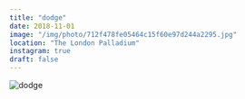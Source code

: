 ```yaml
---
title: "dodge"
date: 2018-11-01
image: "/img/photo/712f478fe05464c15f60e97d244a2295.jpg"
location: "The London Palladium"
instagram: true
draft: false
---
```


![dodge](/img/photo/712f478fe05464c15f60e97d244a2295.jpg)
